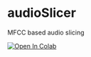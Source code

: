 # audioSlicer
 MFCC based audio slicing
 
[![Open In Colab](https://colab.research.google.com/assets/colab-badge.svg)](https://github.com/wwerk/audioSlicer/blob/main/audioSlicer.ipynb)
